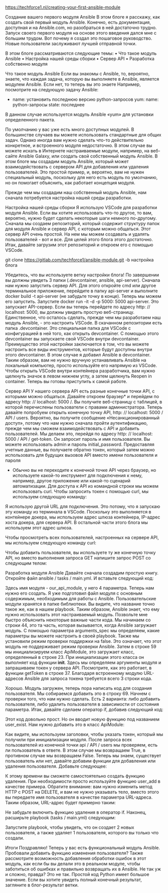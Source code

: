 https://techforce1.nl/creating-your-first-ansible-module


Создание вашего первого модуля Ansible
В этом блоге я расскажу, как создать свой первый модуль Ansible. Конечно, есть документация, доступная и на Ansible.com, но разобраться в ней достаточно трудно. Запуск своего первого модуля на основе этого введения дался мне с большим трудом. Вот почему я создал это пошаговое руководство. Новые пользователи заслуживают лучшей отправной точки.

В этом блоге рассматриваются следующие темы:
•	Что такое модуль Ansible
•	Настройка нашей среды сборки
•	Сервер API
•	Разработка собственно модуля

Что такое модуль Ansible
Если вы знакомы с Ansible, то, вероятно, знаете, что каждая задача, которую вы выполняете в Ansible, является модулем Ansible. Если нет, то теперь вы это знаете
Например, посмотрите на следующую задачу Ansible:

- name: установить последнюю версию python-запросов
  yum:
    name: python-запросы
    state: последнее

В данном случае используется модуль Ansible «yum» для установки определенного пакета.

По умолчанию у вас уже есть много доступных модулей. В большинстве случаев вы можете использовать стандартные для общих задач.
Однако иногда вам нужно сделать что-то действительно конкретное, и встроенного модуля недостаточно. В этом случае вы можете искать в Интернете настраиваемые модули, например, на веб-сайте Ansible Galaxy, или создать свой собственный модуль Ansible.
В этом блоге мы создадим модуль Ansible, который может взаимодействовать с сервером API для добавления или удаления пользователей. Это простой пример, и, вероятно, вам не нужен специальный модуль, поскольку для него есть модуль по умолчанию, но он помогает объяснить, как работает концепция модуля.

Прежде чем мы создадим наш собственный модуль Ansible, нам сначала потребуется настройка нашей среды разработки.

Настройка нашей среды сборки
Я использую VSCode для разработки модуля Ansible. Если вы хотите использовать что-то другое, то вам, вероятно, нужно будет сделать некоторые шаги немного по-другому.
Сначала мы создаем репозиторий, который содержит структуру папок для модуля Ansible и сервер API, с которым можно общаться.
Этот сервер API очень простой. На нем мы можем создавать и удалять пользователей - вот и все. Для целей этого блога этого достаточно.
Итак, давайте загрузим этот репозиторий и откроем его с помощью VSCode.

git clone https://gitlab.com/techforce1/ansible-module.git -b настройка блога

Убедитесь, что вы используете ветку настройки блога!
По завершении вы должны увидеть 3 папки (.devcontainer, ansible, api-server). Сначала нам нужно запустить сервер API. Для этого откройте cmd или другое терминальное приложение, перейдите в папку api-server и выполните docker build -t api-server (не забудьте точку в конце).
Теперь мы можем его запустить. Запустите docker run -it -d -p 5000: 5000 api-server. Это запускает API-сервер. Если вы теперь перейдете по адресу http: // localhost: 5000, вы должны увидеть простую веб-страницу.
Единственное, что осталось сделать, прежде чем мы разработаем наш модуль Ansible, - это настроить VSCode. В скачанном репозитории есть папка .devcontainer. Это специальная папка для VSCode с конфигурацией в ней того, как открыть devcontainer.
С помощью этого devcontainer вы запускаете свой VSCode внутри devcontainer.
Преимущество этой настройки заключается в том, что вы можете настроить все виды инструментов, которые будут доступны внутри этого devcontainer. В этом случае я добавил Ansible в devcontainer. Таким образом, вам не нужно вручную устанавливать Ansible на локальный компьютер, просто используйте его напрямую из VSCode.
Чтобы открыть VSCode внутри контейнера разработчика, вам нужно щелкнуть значок в левом нижнем углу, а затем щелкнуть Reopen in container.
Теперь вы готовы приступить к самой работе.

Сервер API
У нашего сервера API есть разные конечные точки API, с которыми можно общаться. Давайте откроем браузер* и перейдем по адресу http: // localhost: 5000 /. Вы получите веб-страницу с таблицей, в которой перечислены пользователи с правами администратора. Теперь давайте попробуем открыть конечную точку API, http: // localhost: 5000 / API / users.
Вероятно, вы получите сообщение «Несанкционированный доступ», потому что нам нужно сначала пройти аутентификацию, прежде чем мы сможем взаимодействовать с API и добавить пользователей. Мы делаем это, перейдя по адресу http: // localhost: 5000 / API / get-token. Он запросит пароль и имя пользователя. Вы можете использовать admin и пароль initial_password.
Предоставляя учетные данные, вы получаете обратно токен, который затем можно использовать для будущих вызовов API вместо имени пользователя и пароля
* Обычно вы не переходите к конечной точке API через браузер, но используете какой-то инструмент для подключения к нему, например, другое приложение или какой-то сценарий автоматизации.
Для доступа к API из командной строки мы можем использовать curl. Чтобы запросить токен с помощью curl, мы используем следующую команду:

Я использую другой URL для подключения. Это потому, что я запускаю эту команду из терминала в VSCode. Поскольку это выполняется в контейнере докера, мы используем адрес шлюза контейнера, IP-адрес хоста докера, для сервера API. В остальной части этого блога мы используем этот адрес шлюза.

Чтобы просмотреть всех пользователей, настроенных на сервере API, мы используем следующую команду curl:

Чтобы добавить пользователя, вы используете ту же конечную точку API, но вместо выполнения запроса GET напишите запрос POST со следующим телом:


Разработка модуля Ansible
Давайте сначала создадим простую книгу. Откройте файл ansible / tasks / main.yml. И вставьте следующий код:

Здесь имя модуля - our_api_module, у него 4 параметра. Теперь нам нужно его создать. Я уже подготовил файл модуля с основным содержимым, необходимым для работы с Ansible.
Пользовательские модули хранятся в папке библиотеки. Вы видите, что название точно такое же, как в нашем playbook. Таким образом, Ansible знает, что ему нужно использовать этот настраиваемый модуль.
Позвольте мне быстро объяснить некоторые важные части кода. Мы начинаем со строки 44, это та часть, которая вызывается, когда Ansible загружает модуль. С помощью параметра arguments_spec мы определяем, какие параметры вы можете настроить в своей playbook. Также мы установили режим проверки поддержки на false. Это означает, что этот модуль не поддерживает режим проверки Ansible.
Затем в строке 59 мы инициализируем класс ApiModule, это загружает класс, определенный в строке 23. При инициализации этого класса он выполняет код функции __init__. Здесь мы определяем аргументы модуля и запрашиваем токен у сервера API. Посмотрите, как это работает, в функции getToken в строке 37.
Благодаря встроенному модулю URL-адресов Ansible для запроса токена требуется всего 3 строки кода.

Хорошо. Модуль загружен, теперь пора написать код для создания пользователя. Мы собираемся добавить это в строку 69. Начнем с проверки того, что нам нужно сделать. Есть 2 варианта: либо добавить пользователя, либо удалить пользователя в зависимости от состояния параметра. Итак, давайте сделаем оператор if, добавив следующий код:

Этот код довольно прост. Но он вводит новую функцию под названием user_exist. Нам нужно добавить это в класс ApiModule:

Как видите, мы используем заголовки, чтобы указать токен, который мы получили при инициализации модуля. После запроса всех пользователей из конечной точки api / API / users мы проверяем, есть ли пользователь в ответе. В этом случае мы возвращаем True, в противном случае мы возвращаем False.
Теперь мы знаем, существует пользователь или нет, давайте добавим функции для добавления или удаления пользователя.
Добавьте следующее:

К этому времени вы сможете самостоятельно создать функцию удаления. При необходимости просто используйте функцию user_add в качестве примера. Обратите внимание: вам нужно изменить метод HTTP с POST на DELETE, и вам не нужно указывать тело, вместо этого вы передаете имя пользователя в качестве параметра URL-адреса.
Таким образом, URL-адрес будет примерно таким:

Не забудьте включить функцию удаления в оператор if.
Наконец, расширьте playbook (tasks / main.yml) следующим:

Запустите playbook, чтобы увидеть, что он создает 2 новых пользователя, а также удаляет 1 пользователя, которого вы только что создали.

Итоги
Поздравляю! Теперь у вас есть функциональный модуль Ansible. Пробовали добавить функцию изменения пользователя? Также рассмотрите возможность добавления обработки ошибок в этот модуль, как если бы вы делали это в реальном модуле, чтобы заботиться об ошибках и правильно возвращать их в Ansible.
Не так уж и сложно, правда? Это не так. Простой код Python имеет большое значение.
Если вы хотите увидеть полный конечный результат, загляните в блог-результат ветки.



